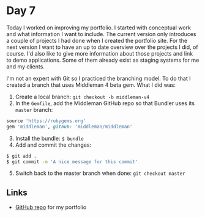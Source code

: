 # Day 7

Today I worked on improving my portfolio. I started with conceptual work and what information I want to include. The current version only introduces a couple of projects I had done when I created the portfolio site. For the next version I want to have an up to date overview over the projects I did, of course. I'd also like to give more information about those projects and link to demo applications. Some of them already exist as staging systems for me and my clients.

I'm not an expert with Git so I practiced the branching model. To do that I created a branch that uses Middleman 4 beta gem. What I did was:

1. Create a local branch: `git checkout -b middleman-v4`
2. In the `Gemfile`, add the Middleman GitHub repo so that Bundler uses its `master` branch:
```ruby
source 'https://rubygems.org'
gem 'middleman', github: 'middleman/middleman'
```
3. Install the bundle: `$ bundle`
4. Add and commit the changes:
```sh
$ git add .
$ git commit -m 'A nice message for this commit'
```
5. Switch back to the master branch when done: `git checkout master`

## Links

* [GitHub repo](https://github.com/lenn4rd/handwerkneu.de) for my portfolio
